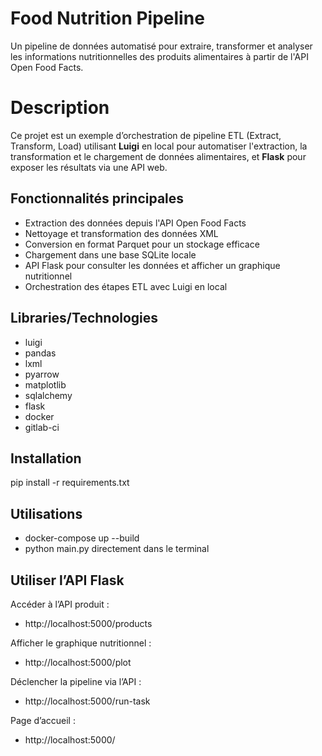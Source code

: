 # Food Nutrition Pipeline

Un pipeline de données automatisé pour extraire, transformer et analyser les informations nutritionnelles des produits alimentaires à partir de l'API Open Food Facts.

# Description

Ce projet est un exemple d’orchestration de pipeline ETL (Extract, Transform, Load) utilisant **Luigi** en local pour automatiser l'extraction, la transformation et le chargement de données alimentaires, et **Flask** pour exposer les résultats via une API web.

## Fonctionnalités principales

- Extraction des données depuis l'API Open Food Facts
- Nettoyage et transformation des données XML
- Conversion en format Parquet pour un stockage efficace
- Chargement dans une base SQLite locale
- API Flask pour consulter les données et afficher un graphique nutritionnel
- Orchestration des étapes ETL avec Luigi en local

## Libraries/Technologies

- luigi
- pandas
- lxml
- pyarrow
- matplotlib
- sqlalchemy
- flask
- docker
- gitlab-ci

## Installation

pip install -r requirements.txt

## Utilisations

- docker-compose up --build
- python main.py directement dans le terminal

## Utiliser l’API Flask

Accéder à l’API produit :

- http://localhost:5000/products

Afficher le graphique nutritionnel :

- http://localhost:5000/plot

Déclencher la pipeline via l’API :

- http://localhost:5000/run-task

Page d’accueil :

- http://localhost:5000/
